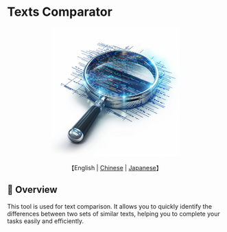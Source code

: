 # Texts Comparator
<p align="center">
  <img src='../images/logo.png' width=300>
</p>

<p align="center">
    【English | <a href="../doc/README-Chinese.md">Chinese</a> | <a href="../doc/README-Japanese.md">Japanese</a>】
</p>

## 📖 Overview
This tool is used for text comparison. It allows you to quickly identify the differences between two sets of similar texts, helping you to complete your tasks easily and efficiently.
